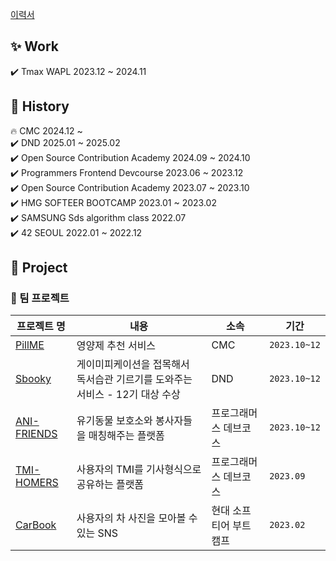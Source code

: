<div>

[이력서](https://scarlet-knuckle-011.notion.site/Jeung-Donghwan-5d00996415264cb5bc7d63663c8ae54c
)

## ✨ Work
✔️ Tmax WAPL  2023.12 ~  2024.11 <br />
   
## 🚀 History 
🔥 CMC  2024.12 ~  <br />
✔️ DND  2025.01 ~  2025.02 <br />
✔️ Open Source Contribution Academy  2024.09 ~  2024.10 <br />
✔️ Programmers Frontend Devcourse  2023.06 ~  2023.12 <br />
✔️ Open Source Contribution Academy  2023.07 ~ 2023.10  <br />
✔️ HMG SOFTEER BOOTCAMP 2023.01 ~ 2023.02  <br />
✔️ SAMSUNG Sds algorithm class  2022.07  <br />
✔️ 42 SEOUL  2022.01 ~ 2022.12 <br/>
  
## 📌 Project
  
### 🦁 팀 프로젝트
  
|프로젝트 명|내용|소속|기간|
|---|-----|----|--|
|[PillME](https://github.com/Central-MakeUs/PillME-Web)|영양제 추천 서비스|CMC|`2023.10~12`|
|[Sbooky](https://github.com/dnd-side-project/dnd-12th-9-frontend)|게이미피케이션을 접목해서 독서습관 기르기를 도와주는 서비스 - 12기 대상 수상|DND|`2023.10~12`|
|[ANI-FRIENDS](https://github.com/anifriends/frontend)|유기동물 보호소와 봉사자들을 매칭해주는 플랫폼|프로그래머스 데브코스|`2023.10~12`|
|[TMI-HOMERS](https://github.com/DongjaJ/TMI_HOMERS)|사용자의 TMI를 기사형식으로 공유하는 플랫폼|프로그래머스 데브코스|`2023.09`|
|[CarBook](https://github.com/softeerbootcamp/Team2-CarBook)|사용자의 차 사진을 모아볼 수 있는 SNS|현대 소프티어 부트캠프|`2023.02`|
  
 </div>
